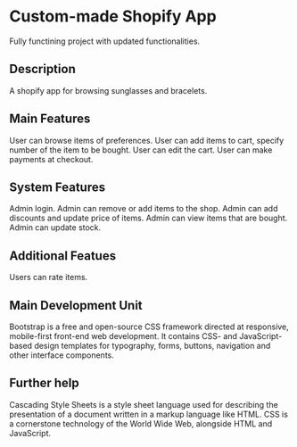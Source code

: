 # Custom-made Shopify App

Fully functining project with updated functionalities.

## Description

A shopify app for browsing sunglasses and bracelets.

## Main Features

User can browse items of preferences.
User can add items to cart, specify number of the item to be bought.
User can edit the cart.
User can make payments at checkout.

## System Features

Admin login.
Admin can remove or add items to the shop.
Admin can add discounts and update price of items.
Admin can view items that are bought.
Admin can update stock.

## Additional Featues

Users can rate items.

## Main Development Unit

Bootstrap is a free and open-source CSS framework directed at responsive, mobile-first front-end web development. It contains CSS- and JavaScript-based design templates for typography, forms, buttons, navigation and other interface components.


## Further help

Cascading Style Sheets is a style sheet language used for describing the presentation of a document written in a markup language like HTML. CSS is a cornerstone technology of the World Wide Web, alongside HTML and JavaScript.
